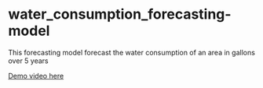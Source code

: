 # water_consumption_forecasting-model
This forecasting model forecast the water consumption of an area in gallons over 5 years

[Demo video here](https://youtu.be/ym0snXSpuUg)
